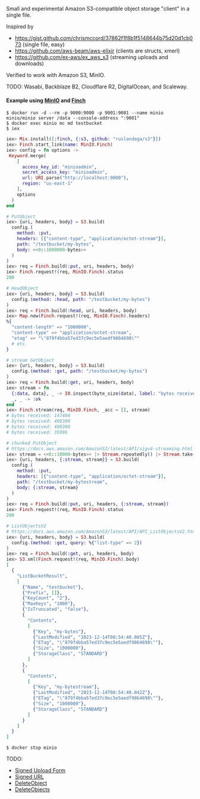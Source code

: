 Small and experimental Amazon S3-compatible object storage "client" in a single file.

Inspired by
- https://gist.github.com/chrismccord/37862f1f8b1f5148644b75d20d1cb073 (single file, easy)
- https://github.com/aws-beam/aws-elixir (clients are structs, xmerl)
- https://github.com/ex-aws/ex_aws_s3 (streaming uploads and downloads)

Verified to work with Amazon S3, MinIO.

TODO: Wasabi, Backblaze B2, Cloudflare R2, DigitalOcean, and Scaleway.

#### Example using [MinIO](https://github.com/minio/minio) and [Finch](https://github.com/sneako/finch)

```console
$ docker run -d --rm -p 9000:9000 -p 9001:9001 --name minio minio/minio server /data --console-address ":9001"
$ docker exec minio mc md testbucket
$ iex
```

```elixir
iex> Mix.install([:finch, {:s3, github: "ruslandoga/s3"}])
iex> Finch.start_link(name: MinIO.Finch)
iex> config = fn options -> 
 Keyword.merge(
    [
      access_key_id: "minioadmin",
      secret_access_key: "minioadmin",
      url: URI.parse("http://localhost:9000"),
      region: "us-east-1"
    ],
    options
  )
end

# PutObject
iex> {uri, headers, body} = S3.build(
  config.(
    method: :put,
    headers: [{"content-type", "application/octet-stream"}],
    path: "/testbucket/my-bytes",
    body: <<0::1000000-bytes>>
  )
)
iex> req = Finch.build(:put, uri, headers, body)
iex> Finch.request!(req, MinIO.Finch).status
200

# HeadObject
iex> {uri, headers, body} = S3.build(
  config.(method: :head, path: "/testbucket/my-bytes")
)
iex> req = Finch.build(:head, uri, headers, body)
iex> Map.new(Finch.request!(req, MinIO.Finch).headers)
%{
  "content-length" => "1000000",
  "content-type" => "application/octet-stream",
  "etag" => "\"879f4bba57ed37c9ec5e5aedf9864698\""
  # etc.
}

# stream GetObject
iex> {uri, headers, body} = S3.build(
  config.(method: :get, path: "/testbucket/my-bytes")
)
iex> req = Finch.build(:get, uri, headers, body)
iex> stream = fn
  {:data, data}, _ -> IO.inspect(byte_size(data), label: "bytes received")
  _, _ -> :ok
end
iex> Finch.stream(req, MinIO.Finch, _acc = [], stream)
# bytes received: 147404
# bytes received: 408300
# bytes received: 408300
# bytes received: 35996

# chunked PutObject
# https://docs.aws.amazon.com/AmazonS3/latest/API/sigv4-streaming.html
iex> stream = <<0::10000-bytes>> |> Stream.repeatedly() |> Stream.take(100)
iex> {uri, headers, {:stream, stream}} = S3.build(
  config.(
    method: :put,
    headers: [{"content-type", "application/octet-stream"}],
    path: "/testbucket/my-bytestream",
    body: {:stream, stream}
  )
)
iex> req = Finch.build(:put, uri, headers, {:stream, stream})
iex> Finch.request!(req, MinIO.Finch).status
200

# ListObjectsV2
# https://docs.aws.amazon.com/AmazonS3/latest/API/API_ListObjectsV2.html
iex> {uri, headers, body} = S3.build(
  config.(method: :get, query: %{"list-type" => 2})
)
iex> req = Finch.build(:get, uri, headers, body)
iex> S3.xml(Finch.request!(req, MinIO.Finch).body)
[
  {
    "ListBucketResult",
    [
      {"Name", "testbucket"},
      {"Prefix", []},
      {"KeyCount", "2"},
      {"MaxKeys", "1000"},
      {"IsTruncated", "false"},
      {
        "Contents",
        [
          {"Key", "my-bytes"},
          {"LastModified", "2023-12-14T08:54:40.085Z"},
          {"ETag", "\"879f4bba57ed37c9ec5e5aedf9864698\""},
          {"Size", "1000000"},
          {"StorageClass", "STANDARD"}
        ]
      },
      {
        "Contents",
        [
          {"Key", "my-bytestream"},
          {"LastModified", "2023-12-14T08:54:40.042Z"},
          {"ETag", "\"879f4bba57ed37c9ec5e5aedf9864698\""},
          {"Size", "1000000"},
          {"StorageClass", "STANDARD"}
        ]
      }
    ]
  }
]
```

```console
$ docker stop minio
```

TODO:
- [Signed Upload Form](https://docs.aws.amazon.com/AmazonS3/latest/API/sigv4-UsingHTTPPOST.html)
- [Signed URL](https://docs.aws.amazon.com/AmazonS3/latest/API/sigv4-query-string-auth.html)
- [DeleteObject](https://docs.aws.amazon.com/AmazonS3/latest/API/API_DeleteObject.html)
- [DeleteObjects](https://docs.aws.amazon.com/AmazonS3/latest/API/API_DeleteObjects.html)
